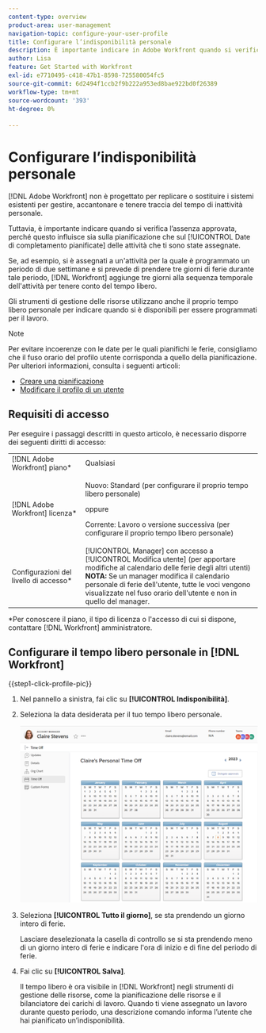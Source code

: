 ```yaml
---
content-type: overview
product-area: user-management
navigation-topic: configure-your-user-profile
title: Configurare l’indisponibilità personale
description: È importante indicare in Adobe Workfront quando si verifica l’assenza approvata, perché influisce sulla pianificazione e sulle date di completamento pianificate delle attività a cui sei assegnato.
author: Lisa
feature: Get Started with Workfront
exl-id: e7710495-c418-47b1-8598-725580054fc5
source-git-commit: 6d2494f1ccb2f9b222a953ed8bae922bd0f26389
workflow-type: tm+mt
source-wordcount: '393'
ht-degree: 0%

---
```


# Configurare l’indisponibilità personale

[!DNL Adobe Workfront] non è progettato per replicare o sostituire i sistemi esistenti per gestire, accantonare e tenere traccia del tempo di inattività personale.

Tuttavia, è importante indicare quando si verifica l’assenza approvata, perché questo influisce sia sulla pianificazione che sul [!UICONTROL Date di completamento pianificate] delle attività che ti sono state assegnate.

Se, ad esempio, si è assegnati a un&#39;attività per la quale è programmato un periodo di due settimane e si prevede di prendere tre giorni di ferie durante tale periodo, [!DNL Workfront] aggiunge tre giorni alla sequenza temporale dell&#39;attività per tenere conto del tempo libero.

Gli strumenti di gestione delle risorse utilizzano anche il proprio tempo libero personale per indicare quando si è disponibili per essere programmati per il lavoro.

>[!NOTE]
>
>Per evitare incoerenze con le date per le quali pianifichi le ferie, consigliamo che il fuso orario del profilo utente corrisponda a quello della pianificazione. Per ulteriori informazioni, consulta i seguenti articoli:
>
>* [Creare una pianificazione](../../../administration-and-setup/set-up-workfront/configure-timesheets-schedules/create-schedules.md)
>* [Modificare il profilo di un utente](../../../administration-and-setup/add-users/create-and-manage-users/edit-a-users-profile.md)
>

## Requisiti di accesso

Per eseguire i passaggi descritti in questo articolo, è necessario disporre dei seguenti diritti di accesso:

<table style="table-layout:auto"> 
 <col> 
 </col> 
 <col> 
 </col> 
 <tbody> 
  <tr> 
   <td role="rowheader">[!DNL Adobe Workfront] piano*</td> 
   <td>Qualsiasi</td> 
  </tr> 
  <tr> 
   <td role="rowheader">[!DNL Adobe Workfront] licenza*</td> 
   <td> <p>Nuovo: Standard (per configurare il proprio tempo libero personale)</p>
        <p>oppure</p>
        <p>Corrente: Lavoro o versione successiva (per configurare il proprio tempo libero personale)</p> </td>
  </tr> 
  <tr> 
   <td role="rowheader">Configurazioni del livello di accesso*</td> 
   <td>[!UICONTROL Manager] con accesso a [!UICONTROL Modifica utente] (per apportare modifiche al calendario delle ferie degli altri utenti)<br>
   <strong>NOTA:</strong> Se un manager modifica il calendario personale di ferie dell'utente, tutte le voci vengono visualizzate nel fuso orario dell'utente e non in quello del manager.</td> 
  </tr> 
 </tbody> 
</table>

&#42;Per conoscere il piano, il tipo di licenza o l&#39;accesso di cui si dispone, contattare [!DNL Workfront] amministratore.

## Configurare il tempo libero personale in [!DNL Workfront]

{{step1-click-profile-pic}}

1. Nel pannello a sinistra, fai clic su **[!UICONTROL Indisponibilità]**.
1. Seleziona la data desiderata per il tuo tempo libero personale.

   ![Calendario personale delle ferie](assets/personal-time-off-calendar.png)

1. Seleziona **[!UICONTROL Tutto il giorno]**, se sta prendendo un giorno intero di ferie.

   Lasciare deselezionata la casella di controllo se si sta prendendo meno di un giorno intero di ferie e indicare l&#39;ora di inizio e di fine del periodo di ferie.

1. Fai clic su **[!UICONTROL Salva]**.

   Il tempo libero è ora visibile in [!DNL Workfront] negli strumenti di gestione delle risorse, come la pianificazione delle risorse e il bilanciatore dei carichi di lavoro. Quando ti viene assegnato un lavoro durante questo periodo, una descrizione comando informa l’utente che hai pianificato un’indisponibilità.
